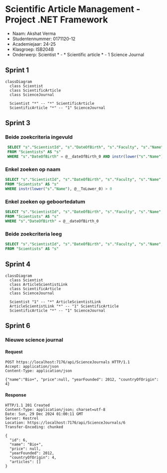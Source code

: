 ﻿# Scientific Article Management - Project .NET Framework

* Naam: Akshat Verma
* Studentennummer: 0171120-12
* Academiejaar: 24-25
* Klasgroep: ISB204B
* Onderwerp: Scientist * - * Scientific article * - 1 Science Journal


## Sprint 1

```mermaid
classDiagram
  class Scientist
  class ScientificArticle
  class ScienceJournal

  Scientist "*" -- "*" ScientificArticle
  ScientificArticle "*" -- "1" ScienceJournal
```

## Sprint 3

### Beide zoekcriteria ingevuld
```sql
 SELECT "s"."ScientistId", "s"."DateOfBirth", "s"."Faculty", "s"."Name", "s"."University"
 FROM "Scientists" AS "s"
 WHERE "s"."DateOfBirth" = @__dateOfBirth_0 AND instr(lower("s"."Name"), @__ToLower_0) > 0
```

### Enkel zoeken op naam
```sql
SELECT "s"."ScientistId", "s"."DateOfBirth", "s"."Faculty", "s"."Name", "s"."University"
FROM "Scientists" AS "s"
WHERE instr(lower("s"."Name"), @__ToLower_0) > 0
```

### Enkel zoeken op geboortedatum
```sql
SELECT "s"."ScientistId", "s"."DateOfBirth", "s"."Faculty", "s"."Name", "s"."University"
FROM "Scientists" AS "s"
WHERE "s"."DateOfBirth" = @__dateOfBirth_0
```

### Beide zoekcriteria leeg
```sql
SELECT "s"."ScientistId", "s"."DateOfBirth", "s"."Faculty", "s"."Name", "s"."University"
FROM "Scientists" AS "s"
```

## Sprint 4

```mermaid
classDiagram
  class Scientist
  class ArticleScientistLink
  class ScientificArticle
  class ScienceJournal

  Scientist "1" -- "*" ArticleScientistLink
  ArticleScientistLink "*" -- "1" ScientificArticle
  ScientificArticle "*" -- "1" ScienceJournal
```

## Sprint 6

### Nieuwe science journal

#### Request

```http request
POST https://localhost:7176/api/ScienceJournals HTTP/1.1
Accept: application/json
Content-Type: application/json

{"name":"Bio+", "price":null, "yearFounded": 2012, "countryOfOrigin": 4}
```

#### Response

```http request
HTTP/1.1 201 Created
Content-Type: application/json; charset=utf-8
Date: Sun, 29 Dec 2024 01:00:11 GMT
Server: Kestrel
Location: https://localhost:7176/api/ScienceJournals/6
Transfer-Encoding: chunked

{
  "id": 6,
  "name": "Bio+",
  "price": null,
  "yearFounded": 2012,
  "countryOfOrigin": 4,
  "articles": []
}
```
